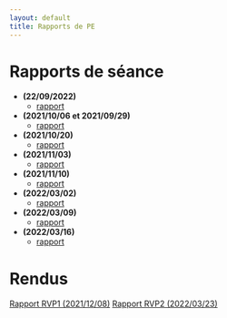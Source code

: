 ```yaml
---
layout: default
title: Rapports de PE
---
```


# Rapports de séance

- **(22/09/2022)**
    - [rapport]()
- **(2021/10/06 et 2021/09/29)**
    - [rapport]()
- **(2021/10/20)** 
    - [rapport]()
- **(2021/11/03)**
    - [rapport]()
- **(2021/11/10)**
    - [rapport]()
- **(2022/03/02)**
    - [rapport]()
- **(2022/03/09)**
    - [rapport]()
- **(2022/03/16)**
    - [rapport]()

[](./rapports/laminar_cylinder.html)

# Rendus

[Rapport RVP1 (2021/12/08)](./rapports/RVP1)
[Rapport RVP2 (2022/03/23)](./rapports/RVP2)